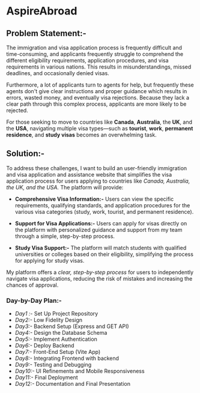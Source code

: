 # AspireAbroad
## Problem Statement:-

The immigration and visa application process is frequently difficult and time-consuming, and applicants frequently struggle to comprehend the different eligibility requirements, application procedures, and visa requirements in various nations. This results in misunderstandings, missed deadlines, and occasionally denied visas.

Furthermore, a lot of applicants turn to agents for help, but frequently these agents don't give clear instructions and proper guidance  which results in errors, wasted money, and eventually visa rejections. Because they lack a clear path through this complex process, applicants are more likely to be rejected.

For those seeking to move to countries like **Canada**, **Australia**, the **UK**, and the **USA**, navigating multiple visa types—such as **tourist**, **work**, **permanent residence**, and **study visas** becomes an overwhelming task.

## Solution:-

To address these challenges, I want to build an user-friendly immigration and visa application and assistance website that simplifies the visa application process for users applying to countries like *Canada, Australia, the UK, and the USA.* The platform will provide:

- **Comprehensive Visa Information:-** Users can view the specific requirements, qualifying standards, and application procedures for the various visa categories (study, work, tourist, and permanent residence).

- **Support for Visa Applications:-** Users can apply for visas directly on the platform with personalized guidance and support from my team through a simple, step-by-step process.

- **Study Visa Support:-** The platform will match students with qualified universities or colleges based on their eligibility, simplifying the process for applying for study visas.

My platform offers a *clear, step-by-step process* for users to independently navigate visa applications, reducing the risk of mistakes and increasing the chances of approval.

### Day-by-Day Plan:-
- *Day1 :-* Set Up Project Repository
- *Day2:-* Low Fidelity Design
- *Day3:-* Backend Setup (Express and GET API)
- *Day4:-*  Design the Database Schema
- *Day5:-* Implement Authentication
- *Day6:-* Deploy Backend
- *Day7:-*  Front-End Setup (Vite App)
- *Day8:-* Integrating Frontend with backend
- *Day9:-* Testing and Debugging
- *Day10:-* UI Refinements and Mobile Responsiveness
- *Day11:-* Final Deployment
- *Day12:-* Documentation and Final Presentation

